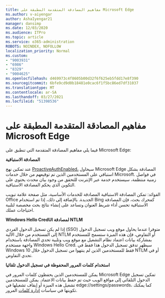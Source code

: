 ```yaml
---
title: مفاهيم المصادقة المتقدمة المطبقة على Microsoft Edge
ms.author: v-aiyengar
author: AshaIyengar21
manager: dansimp
ms.date: 12/03/2020
ms.audience: ITPro
ms.topic: article
ms.service: o365-administration
ROBOTS: NOINDEX, NOFOLLOW
localization_priority: Normal
ms.custom:
- "9003931"
- "6986"
- "8329"
- "9004625"
ms.openlocfilehash: d469973c4f8605b00d32f6f625eb5fdd17e8f390
ms.sourcegitcommit: 6bfe9cd9d0b18481e0cac6f1f5bc86ed7df31037
ms.translationtype: MT
ms.contentlocale: ar-SA
ms.lasthandoff: 03/27/2021
ms.locfileid: "51398536"
---
```

# <a name="advanced-authentication-concepts-applicable-to-microsoft-edge"></a>مفاهيم المصادقة المتقدمة المطبقة على Microsoft Edge

فيما يلي مفاهيم المصادقة المتقدمة التي تنطبق على Microsoft Edge:

**المصادقة الاستباقية**

عند تمكين نهج [ProactiveAuthEnabled،](https://go.microsoft.com/fwlink/?linkid=2134621) سيحاول Microsoft Edge المصادقة بشكل استباقي على المستخدمين الذين تم توقيعهم من خلال خدمات Microsoft. في فواصل زمنية منتظمة، سيستخدم خدمة عبر الإنترنت للتحقق من وجود بيان محدث يحتوي على التكوين الذي يحكم المصادقة الاستباقية.

الفوائد: تمكن المصادقة الاستباقية المصادقة للخدمات الأساسية، مثل صفحة علامة تبويب Office الجديدة. بالإضافة إلى ذلك، إذا تم استخدام Bing كمحرك بحث، فإن المصادقة الاستباقية تحسن أداء شريط العنوان وتساعد على إنشاء نتائج بحث مخصصة لتلبية احتياجات عملك.

**Windows Hello CredUI لمصادقة NTLM**

إذا لم يكن تسجيل الدخول الفردي (SSO) متوفرا عندما يحاول موقع ويب تسجيل الدخول إلى المستخدم من خلال الآلية NTLM أو التفاوض، فإن هذه الميزة ستسمح للمستخدم بمشاركة بيانات اعتماد نظام التشغيل مع موقع ويب وتلبية تحدي المصادقة باستخدام واجهة مستخدم Windows Hello Cred. سيظهر تدفق تسجيل الدخول هذا فقط في Windows 10 فقط للمستخدمين الذين لم ينتهوا من تسجيل الدخول خلال NTLM أو في تحدي التفاوض.

**استخدام كلمات المرور المحفوظة في تسجيل الدخول تلقائيا**

يمكن للمستخدمين الذين يحفظون كلمات المرور في Microsoft Edge تمكين تسجيل الدخول التلقائي إلى مواقع الويب حيث تم حفظ بيانات الاعتماد. يمكن للمستخدمين تشغيل هذه الميزة أو إيقاف تشغيلها في edge://settings/passwords، كما يمكنك تكوينها في سياسات [إدارة كلمات](https://go.microsoft.com/fwlink/?linkid=2134622) المرور.
